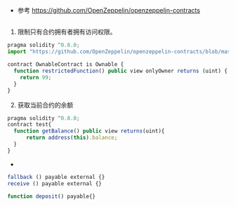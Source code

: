 - 参考 https://github.com/OpenZeppelin/openzeppelin-contracts


## 
1. 限制只有合约拥有者拥有访问权限。
```js
pragma solidity ^0.8.0;
import "https://github.com/OpenZeppelin/openzeppelin-contracts/blob/master/contracts/access/Ownable.sol";

contract OwnableContract is Ownable {
  function restrictedFunction() public view onlyOwner returns (uint) {
    return 99;
  }
}
```

2. 获取当前合约的余额
```js
pragma solidity ^0.8.0;
contract test{
  function getBalance() public view returns(uint){
      return address(this).balance;
  }
}
```

- 
```js
fallback () payable external {}
receive () payable external {}

function deposit() payable{}
```